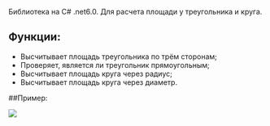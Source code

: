 

Библиотека на C# .net6.0. Для расчета площади у треугольника и круга. 

## Функции:
 - Высчитывает площадь треугольника по трём сторонам;
 - Проверяет, является ли треугольник прямоугольным;
 - Высчитывает площадь круга через радиус;
 - Высчитывает площадь круга через диаметр.

##Пример:

![](https://github.com/Dontlikeouy/FigureLib/assets/86613662/ac406dfe-69b0-416a-9d8c-e7fda05673da)
